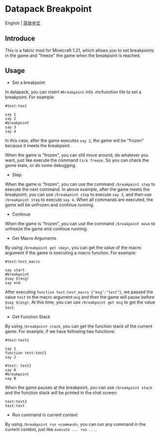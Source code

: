 # Datapack Breakpoint

English | [简体中文](README_zh.md)

## Introduce

This is a fabric mod for Minecraft 1.21, which allows you to set breakpoints in the game and "freeze" the game when 
the breakpoint is reached.

## Usage

* Set a breakpoint

In datapack, you can insert `#breakpoint` into .mcfunction file to set a breakpoint. For example:

```mcfunction
#test:test

say 1
say 2
#breakpoint
say 3
say 4
```

In this case, after the game executes `say 2`, the game will be "frozen" because it meets the breakpoint. 

When the game is "frozen", you can still move around, do whatever you want, just like execute the command `tick freeze`.
So you can check the game state, or do some debugging.

* Step

When the game is "frozen", you can use the command `/breakpoint step` to execute the next command. In above example, 
after the game meets the breakpoint, you can use `/breakpoint step` to execute `say 3`, and then use `/breakpoint step`
to execute `say 4`. When all commands are executed, the game will be unfrozen and continue running.

* Continue

When the game is "frozen", you can use the command `/breakpoint move` to unfreeze the game and continue running.

* Get Macro Arguments

By using `/breakpoint get <key>`, you can get the value of the macro argument if the game is executing a macro function.
For example:

```mcfunction
#test:test_macro

say start
#breakpoint
$say $(msg)
say end
```

After executing `function test:test_macro {"msg":"test"}`, we passed the value `test` to the macro argument `msg` and 
then the game will pause before `$say $(msg)`. At this time, you can use `/breakpoint get msg` to get the value `test`.

* Get Function Stack

By using `/breakpoint stack`, you can get the function stack of the current game. For example, if we have following two
functions:

```mcfunction
#test:test1

say 1
function test:test2
say 2

#test: test2
say A
#breakpoint
say B
```

When the game pauses at the breakpoint, you can use `/breakpoint stack` and the function stack will be printed in the
chat screen:

```
test:test2
test:test

```

* Run command in current context

By using `/breakpoint run <command>`, you can run any command in the current context, just like `execute ... run ...`.